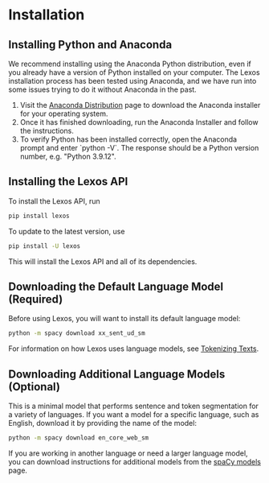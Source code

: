 # Installation

## Installing Python and Anaconda

We recommend installing using the Anaconda Python distribution, even if you already have a version of Python installed on your computer. The Lexos installation process has been tested using Anaconda, and we have run into some issues trying to do it without Anaconda in the past.

<ol>
<li>Visit the <a href="https://www.anaconda.com/products/distribution" target="_blank">Anaconda Distribution</a> page to download the Anaconda installer for your operating system.</li>
<li>Once it has finished downloading, run the Anaconda Installer and follow the instructions.</li>
<li>To verify Python has been installed correctly, open the Anaconda prompt and enter `python -V`.
The response should be a Python version number,  e.g. "Python 3.9.12".</li>
</ol>

## Installing the Lexos API

To install the Lexos API, run

```bash
pip install lexos
```

To update to the latest version, use

```bash
pip install -U lexos
```

This will install the Lexos API and all of its dependencies.

## Downloading the Default Language Model (Required)

Before using Lexos, you will want to install its default language model:

```bash
python -m spacy download xx_sent_ud_sm
```

For information on how Lexos uses language models, see [Tokenizing Texts](tutorial/tokenizing_texts.md).

## Downloading Additional Language Models (Optional)

This is a minimal model that performs sentence and token segmentation for a variety of languages. If you want a model for a specific language, such as English, download it by providing the name of the model:

```bash
python -m spacy download en_core_web_sm
```

If you are working in another language or need a larger language model, you can download instructions for additional models from the <a href="https://spacy.io/models" target="_blank">spaCy models</a> page.
